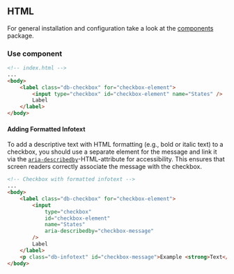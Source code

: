 ## HTML

For general installation and configuration take a look at the [components](https://www.npmjs.com/package/@db-ux/core-components) package.

### Use component

```html index.html
<!-- index.html -->
...
<body>
	<label class="db-checkbox" for="checkbox-element">
		<input type="checkbox" id="checkbox-element" name="States" />
		Label
	</label>
</body>
```

#### Adding Formatted Infotext

To add a descriptive text with HTML formatting (e.g., bold or italic text) to a checkbox, you should use a separate element for the message and link it via the [`aria-describedby`](https://developer.mozilla.org/en-US/docs/Web/Accessibility/ARIA/Reference/Attributes/aria-describedby)-HTML-attribute for accessibility. This ensures that screen readers correctly associate the message with the checkbox.

```html index.html
<!-- Checkbox with formatted infotext -->
...
<body>
	<label class="db-checkbox" for="checkbox-element">
		<input
			type="checkbox"
			id="checkbox-element"
			name="States"
			aria-describedby="checkbox-message"
		/>
		Label
	</label>
	<p class="db-infotext" id="checkbox-message">Example <strong>Text</strong></p>
</body>
```
